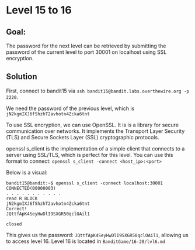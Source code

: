 # Level 15 to 16

## Goal:
The password for the next level can be retrieved by submitting the password of the current level to port 30001 on localhost using SSL encryption.
## Solution
First, connect to bandit15 via `ssh bandit15@bandit.labs.overthewire.org -p 2220`.

We need the password of the previous level, which is `jN2kgmIXJ6fShzhT2avhotn4Zcka6tnt`

To use SSL encryption, we can use OpenSSL. It is is a library for secure communication over networks. It implements the Transport Layer Security (TLS) and Secure Sockets Layer (SSL) cryptographic protocols.

openssl s_client is the implementation of a simple client that connects to a server using SSL/TLS, which is perfect for this level. You can use this format to connect: `openssl s_client -connect <host_ip>:<port>`



Below is a visual:

```
bandit15@bandit:~$ openssl s_client -connect localhost:30001
CONNECTED(00000003)
. . . . . . . . . . .
read R BLOCK
jN2kgmIXJ6fShzhT2avhotn4Zcka6tnt
Correct!
JQttfApK4SeyHwDlI9SXGR50qclOAil1

closed
```
This gives us the password: `JQttfApK4SeyHwDlI9SXGR50qclOAil1`, allowing us to access level 16. Level 16 is located in `BanditGame/16-20/lvl6.md`
